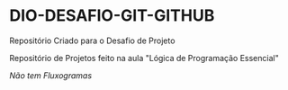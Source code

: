 # DIO-DESAFIO-GIT-GITHUB
Repositório Criado para o Desafio de Projeto 

Repositório de Projetos feito na aula "Lógica de Programação Essencial"

*Não tem Fluxogramas*
